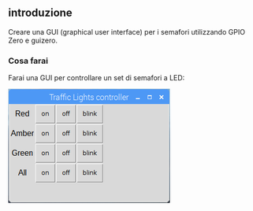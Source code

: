## introduzione

Creare una GUI (graphical user interface) per i semafori utilizzando GPIO Zero e guizero.

### Cosa farai

Farai una GUI per controllare un set di semafori a LED:

![](images/guizero-4.png)